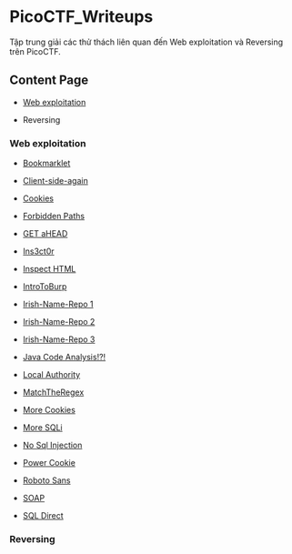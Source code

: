 # PicoCTF_Writeups

Tập trung giải các thử thách liên quan đến Web exploitation và Reversing trên PicoCTF.

## Content Page

- [Web exploitation](https://github.com/DucThinh47/PicoCTF_Writeups/tree/main#web-exploitation)

- Reversing

### Web exploitation

- [Bookmarklet](https://github.com/DucThinh47/PicoCTF_Writeups/blob/main/Web_Exploitation/Bookmarklet.md)

- [Client-side-again](https://github.com/DucThinh47/PicoCTF_Writeups/blob/main/Web_Exploitation/Client_side_again.md)

- [Cookies](https://github.com/DucThinh47/PicoCTF_Writeups/blob/main/Web_Exploitation/Cookies.md)

- [Forbidden Paths](https://github.com/DucThinh47/PicoCTF_Writeups/blob/main/Web_Exploitation/Forbidden_Paths.md)

- [GET aHEAD](https://github.com/DucThinh47/PicoCTF_Writeups/blob/main/Web_Exploitation/GET_aHEAD.md)

- [Ins3ct0r](https://github.com/DucThinh47/PicoCTF_Writeups/blob/main/Web_Exploitation/Ins3ct0r.md)

- [Inspect HTML](https://github.com/DucThinh47/PicoCTF_Writeups/blob/main/Web_Exploitation/Inspect_HTML.md)

- [IntroToBurp](https://github.com/DucThinh47/PicoCTF_Writeups/blob/main/Web_Exploitation/Intro_To_Burp.md)

- [Irish-Name-Repo 1](https://github.com/DucThinh47/PicoCTF_Writeups/blob/main/Web_Exploitation/Irish_Name_Repo_1.md)

- [Irish-Name-Repo 2](https://github.com/DucThinh47/PicoCTF_Writeups/blob/main/Web_Exploitation/Irish_Name_Repo_2.md)

- [Irish-Name-Repo 3](https://github.com/DucThinh47/PicoCTF_Writeups/blob/main/Web_Exploitation/Irish_Name_Repo_3.md)

- [Java Code Analysis!?!](https://github.com/DucThinh47/PicoCTF_Writeups/blob/main/Web_Exploitation/Java_Code_Analysis.md)

- [Local Authority](https://github.com/DucThinh47/PicoCTF_Writeups/blob/main/Web_Exploitation/Local_Authority.md)

- [MatchTheRegex](https://github.com/DucThinh47/PicoCTF_Writeups/blob/main/Web_Exploitation/MatchTheRegex.md)

- [More Cookies](https://github.com/DucThinh47/PicoCTF_Writeups/blob/main/Web_Exploitation/More_Cookies.md)

- [More SQLi](https://github.com/DucThinh47/PicoCTF_Writeups/blob/main/Web_Exploitation/More_SQLi.md)

- [No Sql Injection](https://github.com/DucThinh47/PicoCTF_Writeups/blob/main/Web_Exploitation/No_Sql_Injection.md)

- [Power Cookie](https://github.com/DucThinh47/PicoCTF_Writeups/blob/main/Web_Exploitation/Power_Cookie.md)

- [Roboto Sans](https://github.com/DucThinh47/PicoCTF_Writeups/blob/main/Web_Exploitation/Roboto_Sans.md)

- [SOAP](https://github.com/DucThinh47/PicoCTF_Writeups/blob/main/Web_Exploitation/SOAP.md)

- [SQL Direct]()
### Reversing
